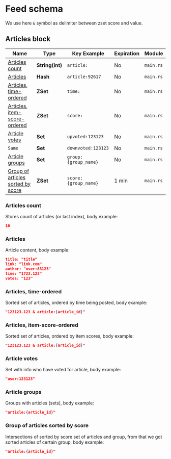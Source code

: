 # Feed schema

We use here `&` symbol as delimiter between zset score and value.

## Articles block

| Name                                                                    | Type            | Key Example          | Expiration | Module    |
| ----------------------------------------------------------------------- | --------------- | -------------------- | ---------- | --------- |
| [Articles count](#articles-count)                                       | **String(int)** | `article:`           | No         | `main.rs` |
| [Articles](#articles)                                                   | **Hash**        | `article:92617`      | No         | `main.rs` |
| [Articles, time-ordered](#articles-time-ordered)                        | **ZSet**        | `time:`              | No         | `main.rs` |
| [Articles, item-score-ordered](#articles-item-score-ordered)            | **ZSet**        | `score:`             | No         | `main.rs` |
| [Article votes](#article-votes)                                         | **Set**         | `upvoted:123123`     | No         | `main.rs` |
| `Same`                                                                  | **Set**         | `downvoted:123123`   | No         | `main.rs` |
| [Article groups](#article-groups)                                       | **Set**         | `group:{group_name}` | No         | `main.rs` |
| [Group of articles sorted by score](#group-of-articles-sorted-by-score) | **ZSet**        | `score:{group_name}` | 1 min      | `main.rs` |

### Articles count

Stores count of articles (or last index), body example:

```json
10
```

### Articles

Article content, body example:

```json
title: "title"
link: "link.com"
author: "user:83123"
time: "1723.123"
votes: "123"
```

### Articles, time-ordered

Sorted set of articles, ordered by time being posted, body example:

```json
"123123.123 & article:{article_id}"
```

### Articles, item-score-ordered

Sorted set of articles, ordered by item scores, body example:

```json
"123123.123 & article:{article_id}"
```

### Article votes

Set with info who have voted for article, body example:

```json
"user:123123"
```

### Article groups

Groups with articles (sets), body example:

```json
"article:{article_id}"
```

### Group of articles sorted by score

Intersections of sorted by score set of articles and group, from that we got
sorted articles of certain group, body example:

```json
"article:{article_id}"
```
